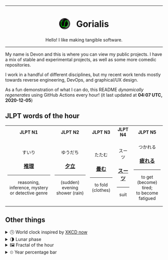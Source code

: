 ***

<h1 align="center">
<sub>
    <img src="readme/resources/avatar.png" height="36">
</sub>
&nbsp;
Gorialis
</h1>
<p align="center">
Hello! I like making tangible software.
</p>

***

My name is Devon and this is where you can view my public projects. I have a mix of stable and experimental projects, as well as some more comedic repositories.

I work in a handful of different disciplines, but my recent work tends mostly towards reverse engineering, DevOps, and graphical/UX design.

As a fun demonstration of what I can do, this README *dynamically regenerates* using GitHub Actions every hour! (it last updated at **04:07 UTC, 2020-12-05**)

<h2>JLPT words of the hour</h2>
<table>
    <tr>
        <th>JLPT N1</th>
        <th>JLPT N2</th>
        <th>JLPT N3</th>
        <th>JLPT N4</th>
        <th>JLPT N5</th>
    </tr>
    <tr>
        <td>
            <p align="center">すいり</p>
            <h3 align="center"><b><a href="https://jisho.org/search/%E6%8E%A8%E7%90%86">推理</a></b></h3>
            <hr>
            <p align="center">reasoning,<wbr> inference,<wbr> mystery or detective genre</p>
        </td>
        <td>
            <p align="center">ゆうだち</p>
            <h3 align="center"><b><a href="https://jisho.org/search/%E5%A4%95%E7%AB%8B">夕立</a></b></h3>
            <hr>
            <p align="center">(sudden) evening shower (rain)</p>
        </td>
        <td>
            <p align="center">たたむ</p>
            <h3 align="center"><b><a href="https://jisho.org/search/%E7%95%B3%E3%82%80">畳む</a></b></h3>
            <hr>
            <p align="center">to fold (clothes)</p>
        </td>
        <td>
            <p align="center">スーツ</p>
            <h3 align="center"><b><a href="https://jisho.org/search/%E3%82%B9%E3%83%BC%E3%83%84">スーツ</a></b></h3>
            <hr>
            <p align="center">suit</p>
        </td>
        <td>
            <p align="center">つかれる</p>
            <h3 align="center"><b><a href="https://jisho.org/search/%E7%96%B2%E3%82%8C%E3%82%8B">疲れる</a></b></h3>
            <hr>
            <p align="center">to get (become) tired;<br> to become fatigued</p>
        </td>
    </tr>
</table>

<h2>Other things</h2>
<details>
<summary>🕓  World clock inspired by <a href="https://xkcd.com/now">XKCD now</a></summary>

> <img src="generated/now.png" width="512">

</details>
<details>
<summary>🌗 Lunar phase</summary>

The moon is approximately 69.85% through its phase (Last Quarter).

</details>
<details>
<summary>&#x1f5bc; Fractal of the hour</summary>

> <img src="generated/fractal.png" width="512">

</details>
<details>
<summary>&#x23f2; Year percentage bar</summary>
<pre><code>2020 [██████████████████▁▁] 92.67%</code></pre>
</details>

